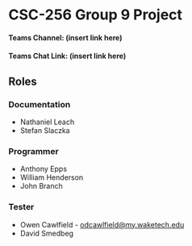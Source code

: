 # CSC-256 Group 9 Project
#### Teams Channel: (insert link here)
#### Teams Chat Link: (insert link here)

## Roles

### Documentation
 - Nathaniel Leach
 - Stefan Slaczka
### Programmer
 - Anthony Epps
 - William Henderson
 - John Branch
### Tester
 - Owen Cawlfield - odcawlfield@my.waketech.edu
 - David Smedbeg
